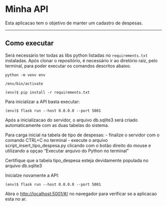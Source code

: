 # Minha API

Esta aplicacao tem o objetivo de manter um cadastro de despesas.

---
## Como executar 

Será necessário ter todas as libs python listadas no `requirements.txt` instaladas.
Após clonar o repositório, é necessário ir ao diretório raiz, pelo terminal, para poder executar os comandos descritos abaixo.

```
python -m venv env  
```

```
/env/bin/activate
```

```
(env)$ pip install -r requirements.txt
```

Para inicializar a API basta executar:

```
(env)$ flask run --host 0.0.0.0 --port 5001
```

Após a inicializacao do servidor, o arquivo db.sqlite3 será criado automaticamente com as duas tabelas do sistema.

Para carga inicial na tabela de tipo de despesas: 
    - finalize o servidor com o comando CTRL+C no terminal
    - execute o arquivo script_insert_tipo_despesa.py clicando com o botão direito do mouse e utilizando a opçao “Executar arquivo do Python no terminal”

Certifique que a tabela tipo_despesa esteja devidamente populada no arquivo db.sqlite3

Inicialze novamente a API:

```
(env)$ flask run --host 0.0.0.0 --port 5001
```

Abra o [http://localhost:5001/#/](http://localhost:5001/#/) no navegador para verificar se a aplicacao esta no ar.


